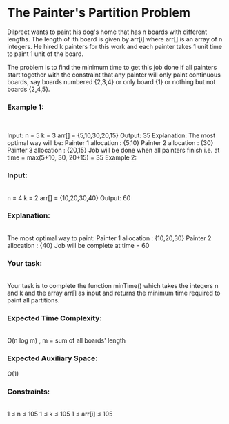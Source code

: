 <h1>The Painter's Partition Problem</h1>

Dilpreet wants to paint his dog's home that has n boards with different lengths. The length of ith board is given by arr[i] where arr[] is an array of n integers. He hired k painters for this work and each painter takes 1 unit time to paint 1 unit of the board. 

The problem is to find the minimum time to get this job done if all painters start together with the constraint that any painter will only paint continuous boards, say boards numbered {2,3,4} or only board {1} or nothing but not boards {2,4,5}.


<h3>Example 1:</h3><br>

Input:
n = 5
k = 3
arr[] = {5,10,30,20,15}
Output: 35
Explanation: The most optimal way will be:
Painter 1 allocation : {5,10}
Painter 2 allocation : {30}
Painter 3 allocation : {20,15}
Job will be done when all painters finish
i.e. at time = max(5+10, 30, 20+15) = 35
Example 2:

<h3>Input:</h3><br>n = 4
k = 2
arr[] = {10,20,30,40}
Output: 60
<h3>Explanation:</h3><br>The most optimal way to paint:
Painter 1 allocation : {10,20,30}
Painter 2 allocation : {40}
Job will be complete at time = 60

<h3>Your task:</h3><br>Your task is to complete the function minTime() which takes the integers n and k and the array arr[] as input and returns the minimum time required to paint all partitions.


<h3>Expected Time Complexity:</h3><br>O(n log m) , m = sum of all boards' length
<h3>Expected Auxiliary Space:</h3> O(1)


<h3>Constraints:</h3><br>1 ≤ n ≤ 105
1 ≤ k ≤ 105
1 ≤ arr[i] ≤ 105
